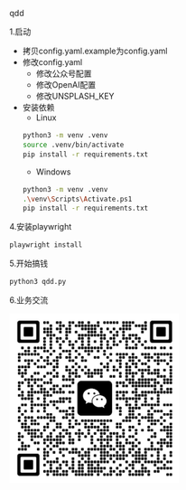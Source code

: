 qdd

1.启动
* 拷贝config.yaml.example为config.yaml
* 修改config.yaml
  - 修改公众号配置
  - 修改OpenAI配置
  - 修改UNSPLASH_KEY
* 安装依赖
  - Linux
  ```bash
  python3 -m venv .venv
  source .venv/bin/activate
  pip install -r requirements.txt
  ```
  - Windows
  ```bash
  python3 -m venv .venv
  .\venv\Scripts\Activate.ps1
  pip install -r requirements.txt
  ```
4.安装playwright
```bash
playwright install
```
5.开始搞钱
```bash
python3 qdd.py
```
6.业务交流

<img src="./res/wegroup.jpg" width="300" alt="微信">